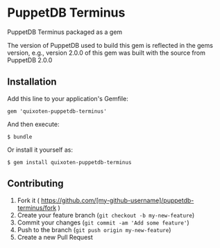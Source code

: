 # PuppetDB Terminus

PuppetDB Terminus packaged as a gem

The version of PuppetDB used to build this gem is reflected in the gems
version, e.g., version 2.0.0 of this gem was built with the source from
PuppetDB 2.0.0

## Installation

Add this line to your application's Gemfile:

    gem 'quixoten-puppetdb-terminus'

And then execute:

    $ bundle

Or install it yourself as:

    $ gem install quixoten-puppetdb-terminus

## Contributing

1. Fork it ( https://github.com/[my-github-username]/puppetdb-terminus/fork )
2. Create your feature branch (`git checkout -b my-new-feature`)
3. Commit your changes (`git commit -am 'Add some feature'`)
4. Push to the branch (`git push origin my-new-feature`)
5. Create a new Pull Request
